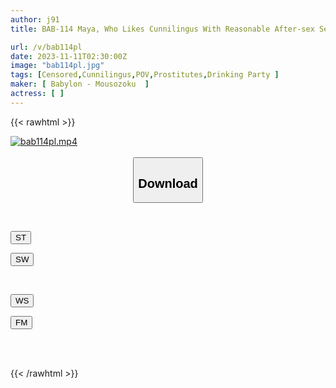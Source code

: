 ```yaml
---
author: j91
title: BAB-114 Maya, Who Likes Cunnilingus With Reasonable After-sex Sex And Invisibility

url: /v/bab114pl
date: 2023-11-11T02:30:00Z
image: "bab114pl.jpg"
tags: [Censored,Cunnilingus,POV,Prostitutes,Drinking Party ]
maker: [ Babylon - Mousozoku  ]
actress: [ ]
---
```



{{< rawhtml >}}

<div class="video" data-videoid="PwG7LPbQxJU0VLk">
    <a href="javascript:;">
        <img src="https://my.j91.asia/v/bab114pl/bab114pl.jpg" width="WIDTH" height="HEIGHT" alt="bab114pl.mp4" loading="lazy">
    </a>
</div>

<script type="text/javascript" src="https://j91.asia/asset/on-demand-st.js"></script>

<br>
  <link rel="stylesheet" href="https://j91.asia/asset/bs5.css">
  
  <center>
  <button class="btn btn-primary" type="button" data-bs-toggle="collapse" data-bs-target=".multi-collapse" aria-expanded="false" aria-controls="multiCollapseExample1 multiCollapseExample2"><h2>Download</h2></button></center>
</p>
<div class="row">
  <div class="col">
    <div class="collapse multi-collapse" id="multiCollapseExample1">
      <div class="card card-body">
	      	      <br>
<div class="buttons">  
<p><a href="https://streamtape.to/v/PwG7LPbQxJU0VLk" target="_blank"><button class="btn-hover color-3"><i class="fa fa-download"></i> ST</button></a></p>
<p><a href="https://sfastwish.com/y00s19ts64lr" target="_blank"><button class="btn-hover color-2"><i class="fa fa-download"></i> SW</button></a></p></div>
    </div>
  </div>
</div>
  <div class="col">
    <div class="collapse multi-collapse" id="multiCollapseExample2">
      <div class="card card-body">
	      <br>
<div class="buttons">
<p><a href="javascript:;" target="_blank"><button class="btn-hover color-9"><i class="fa fa-download"></i> WS</button></a></p>
<p><a href="javascript:;" target="_blank"><button class="btn-hover color-8"><i class="fa fa-download"></i> FM</button></a></p></div>
<br><br>
      </div>
    </div>
  </div>
</div>

{{< /rawhtml >}}
